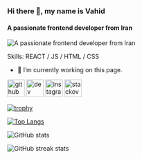 ### Hi there 👋, my name is Vahid
#### A passionate frontend developer from Iran
![A passionate frontend developer from Iran](https://s2.uupload.ir/files/ezgif.com-resize_qdca.gif)


Skills: REACT / JS / HTML / CSS

- 🔭 I’m currently working on this page. 


[<img src='https://cdn.jsdelivr.net/npm/simple-icons@3.0.1/icons/github.svg' alt='github' height='40'>](https://github.com/VahidTahmasebi)  [<img src='https://cdn.jsdelivr.net/npm/simple-icons@3.0.1/icons/dev-dot-to.svg' alt='dev' height='40'>](https://dev.to/vaeid_t)  [<img src='https://cdn.jsdelivr.net/npm/simple-icons@3.0.1/icons/instagram.svg' alt='instagram' height='40'>](https://www.instagram.com/vaeid_t/)  [<img src='https://cdn.jsdelivr.net/npm/simple-icons@3.0.1/icons/stackoverflow.svg' alt='stackoverflow' height='40'>](https://stackoverflow.com/users/21166892)  


[![trophy](https://github-profile-trophy.vercel.app/?username=VahidTahmasebi)](https://github.com/ryo-ma/github-profile-trophy)

[![Top Langs](https://github-readme-stats.vercel.app/api/top-langs/?username=VahidTahmasebi)](https://github.com/anuraghazra/github-readme-stats)

![GitHub stats](https://github-readme-stats.vercel.app/api?username=VahidTahmasebi&show_icons=true)  

![GitHub streak stats](https://streak-stats.demolab.com/?user=VahidTahmasebi)  



<!--
**VahidTahmasebi/VahidTahmasebi** is a ✨ _special_ ✨ repository because its `README.md` (this file) appears on your GitHub profile.

Here are some ideas to get you started:

- 🔭 I’m currently working on ...
- 🌱 I’m currently learning ...
- 👯 I’m looking to collaborate on ...
- 🤔 I’m looking for help with ...
- 💬 Ask me about ...
- 📫 How to reach me: ...
- 😄 Pronouns: ...
- ⚡ Fun fact: ...
-->
